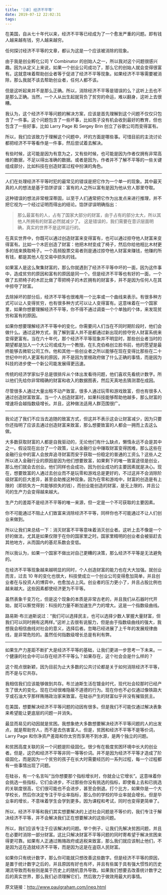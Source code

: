 ```yaml
---
title: '[译] 经济不平等'
date: 2019-07-12 22:02:31
tags:
---
```

在美国，自从七十年代以来，经济不平等已经成为了一个愈发严重的问题。即有钱人越来越有钱，穷人越来越穷。

任何探讨经济不平等的文章，都认为这是一个应该被消除的现象。

由于我是创业孵化公司 Y Combinator 的创始人之一，所以我对这个问题很感兴趣。因为从定义上来说，如果一个创业公司成功了，那么它的创始人就会变得很富有。这就意味着帮助创业者等于促进了经济不平等现象。如果经济不平等需要被消除，那么我就不该去帮助创业者，任何人都不该。

但是这听起来并不是那么正确。所以，消除经济不平等是错误的么？这听上去也不是那么正确。当然，一个人从出生起就背负了贫穷的命运，难以翻身，这听上去很糟。

我认为，这个经济不平等问题的解决方案，应该是首先理解到这个问题不仅仅只包含了一件事。这个问题包含了一些坏事，比如孩子没有机会收到最好的教育，但也包含了一些好事，比如 Larry Page 和 Sergey Brin 创立了谷歌公司而变得富有。

所以，我们应该致力于理解这个问题中，坏的方面是哪些事。可惜目前的主流讨论都把经济不平等看作是一件事，然后尝试着去解决。

有些时候，这可能是因为有意为之，又有些时候，也可能是因为作者仅拥有非常高维的数据，不足以得出准确的数据。或者是因为，作者并不了解不平等的一些关键组成部分，比如科技在创造财富过程中扮演的角色。

___

人们在处理经济不平等时犯的最常见的错误是把它作为一个单一的现象。其中最天真的人的想法是基于馅饼谬误：富有的人之所以富有是因为他从穷人那里夺取。

这种错误的想法非常根深蒂固，以至于人们通常把它作为出发点来进行推理，并不把它视为一个经过证明而得出的结论。馅饼谬误明确指出：
> 那么最富有的人，占有了国家大部分的财富，由于占有的部分太大，所以其他人所拥有的财富必然就减少了。
这是错误的，我们需要在意识层面明确，真实的世界不是这样运行的。

在真实世界中，你既可以通过创造财富来变得富有，也可以通过掠夺他人财富来变得富有。比如一个木匠创造了财富：他把木材变成了椅子，然后你给他相比木材更多的钱来换取椅子。一个高频股票交易者则是通过掠夺他人财富来赚钱，他赚的所有钱，都是其他人在交易中损失的钱。

如果富人是这么聚集财富的，那么你就遇到了经济不平等中坏的一面，因为这件事中，造成贫穷的原因和富有的原因是同一个。但是经济不平等也有好的一面，一个做了五把椅子的木匠比做了零把椅子的木匠拥有的财富多，并不是因为任何人在其中掠夺了财富。

去除掉坏的部分后，经济不平等也很难用一个比率或一个曲线来表示。有很多种方式可以让人变得贫穷，也有很多种方式可以让人变得富有。这意味着在一个国家里，如果你想要理解经济不平等，你不得不通过调查一个个单独的个体，来发现贫穷和富有的原因。

如果你想要理解经济不平等中的变化，你需要问人们当在不同时期阶段时，他们会做什么。通过这种方式，我了解到富人并不是都通过新出现的掠夺穷人财富系统来变得更富有。当在六十年代，那个经济不平等现象并不明显时，那些创业者当时的期望都是加入一个大公司或成为一个教授。在扎克伯格创立脸书前，他的愿望是最终能够去微软公司工作。他和其他一些创业者之所以能够在现在变得比那些在二十世纪中叶的人更富有的原因，并不是因为里根政府做了什么正确的事情，而是因为科技的进步使一个新公司能发展得更迅速。

传统的经济学家似乎总是很排斥从个体出发看待问题，他们喜欢先看统计数字。所以他们先给你非常精确的财富和收入的数据图表，然后天真地去猜测潜在成因。

尽管很多人通过大量出租不动产致富，很多人通过玩零和游戏致富，但也有很多人通过创造财富致富。当一个人创造财富时，如果科技能够帮助他越多，那么财富的增速将会越指数级增长。并且，这种做法适用人群范围很广。

___


我论述了我们不应当去追随的致富方式，但这并不表示这会让财富减少，因为只要你还指明了应该去通过创造财富来致富，那么想要致富的人都会一拥而上去这么做。

大多数获取财富的人都是自我驱动的，无论他们有什么缺点，懒惰永远不会是其中之一。假设现在出台了一个政策，让从金融行业中赚取财富变得困难，那么这些在金融行业中的富人会放弃追寻财富而安于获取一份稳定的普通的工资么？这些人之所以进入金融行业的原因是因为他们想要致富，如果剩下的唯一致富途径是创业，那么他们就会去创业。他们同样也会成功，因为创业成功的主要因素就是决心。现在，想要致富的人通过去创业而不是玩零和游戏总是更好的，不过这并不会消除阶级财富的巨大差异，甚至会助推这种现象。因为在零和游戏中，财富的创造是有上限的（即损失方一共能够损失的钱），而创业能创造的财富，是无上限的，并且公司的生产力会变得越来越大。

生产力的差距不是经济不平等的唯一来源，但一定是一个不可获取的主要因素。

你不可能通过不阻止人们致富来消除经济不平等，同样你也不可能通过不让人们创业来做到。

所以让我们来总结一下：消灭财富不平等意味着消灭创业者。这听上去不像是一个好的做法，尤其是如果仅限于在你的国家里之时。国家里精明的创业者会被驱赶去其他地方，从而国内的基尼系数会变低。

所以我认为，如果一个国家不做出对自己更糟的决策，那么经济不平等是无法避免的。

在经济不平等现象越来越明显的同时，个人创造财富的能力也在大大加强。就创业而言，过去 10 年的变化也很大，科技使成立一个创业公司变得愈加简单，并且创业者在与投资人的博弈中，也愈加占上风。创业者的压力更小了，并且占股比例也越来越大。这些因素都使经济更为不平等。

虽然表象千变万化，但是这个现象的本质是非常古老的，并且我们从石器时代开始，就可以察觉得到：科技的力量不断加速生产力的增大。这是一个指数级曲线。

路易斯·布兰迪斯说过：“我们可以选择民主，也可以选择少数人掌握大量财富，但我们可以同时拥有这两样。”这听上去很有说服力，但是由于指数级曲线的强大，我想我会相信曲线对社会的意义，选择后者。忽略已经进展了上千年的发展规律曲线，是非常危险的。虽然任何指数级增长总是有利有弊。

___

如果生产力差距不断扩大是经济不平等的基础，让我们更进一步思考一下未来。一个健康的社会中可以存在经济不平等么？如果存在，这个社会会是什么样的？

这个观点很新颖，因为目前为止大多数的公共讨论都是关于如何消除经济不平等，而不是与它共存。

我相信我们应该能够做到共存。布兰迪斯生活在镀金时代，现代社会较那时已经产生了很大的变化。现在已经很难隐蔽不道德的行为。现在你也不必仅通过像铁路大亨或石油大亨那样贿赂政治家来致富。在硅谷产生的财富似乎并没有摧毁民主。

在美国，想要解决经济不平等问题的动因有很多。但是我们不可能仅通过解决表象来希望能让更底层的问题一并消失。

最显而易见的动因就是贫困。我想象绝大多数想要解决经济不平等问题的人的出发点，就是帮助穷人，而不是去伤害富人。但是，贫困和经济不平等不是等价词，Larry Page 和你净资产差距和你太穷而享用不到水源，是两个独立的问题。

和贫困高度关联的另一个问题是阶级固化。很少有在极度贫困环境中长大的创业者。但是，这仍和经济不平等非同一等等价词。并不是因为经济不平等才造成了阶级固化，而是因为一个贫穷的孩子在长大时需要经历的一系列过程，每一个过程都有一些事情出现了问题。

在硅谷，有一个名言叫“当你想要那个指标增长时，你就会让它增长”。这意味着你会挑选一些指标，它们会进步，不过那些你没有挑选的指标，即使看上去和已挑选的关联度很高，它们很可能也不会进步，甚至会倒退。打个比方，如果你是一个大学校长，然后你决定专注于毕业率指标，那么你的学校的毕业率就会增长。但是毕业率的增长，不意味着学生会学到更多。因为课程和考试，同时也变得更简单了。

所以，经济不平等和我们其实想要解决的上述社会问题是不等价的，我们专注于解决经济不平等，并不会解决我们正在想要解决的这些问题。

所以，我们应该专注于应该解决的问题。举个例子，让我们先解决贫困问题，并且在必要时消除一部分财富。这比只解决财富不平等问题的同时寄希望于解决贫困来得更可靠。如果有人正通过贿赂政府或逃税来致富，那么我们就应该制止他们，不是因为这在造就经济不平等，而是因为这是在盗窃人民财富。

如果你只有统计数字，那么你可能就只想改善这些数字。但是经济不平等的原因，是置于统计数字之后的，并且原因有好也有坏，并且有些属于具有强大惯性的历史潮流导致而有些则是属于历史上的随机意外导致。如果我们想要去改善统计数字之后的真实世界，那么我们必须理解它们，然后致力于做效用最大的事情。

原文链接：http://www.paulgraham.com/ineq.html
